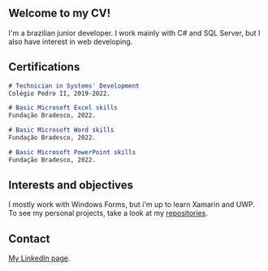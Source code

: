 ## Welcome to my CV!

I'm a brazilian junior developer. I work mainly with C# and SQL Server, but I also have interest in web developing.

## Certifications

```markdown
# Technician in Systems' Development
Colégio Pedro II, 2019-2022.

# Basic Microsoft Excel skills
Fundação Bradesco, 2022.

# Basic Microsoft Word skills
Fundação Bradesco, 2022.

# Basic Microsoft PowerPoint skills
Fundação Bradesco, 2022.
```

## Interests and objectives

I mostly work with Windows Forms, but i'm up to learn Xamarin and UWP. To see my personal projects, take a look at my [repositories](https://github.com/KarinMarie?tab=repositories).

## Contact
[My LinkedIn page](https://www.linkedin.com/in/karinmarie/).
